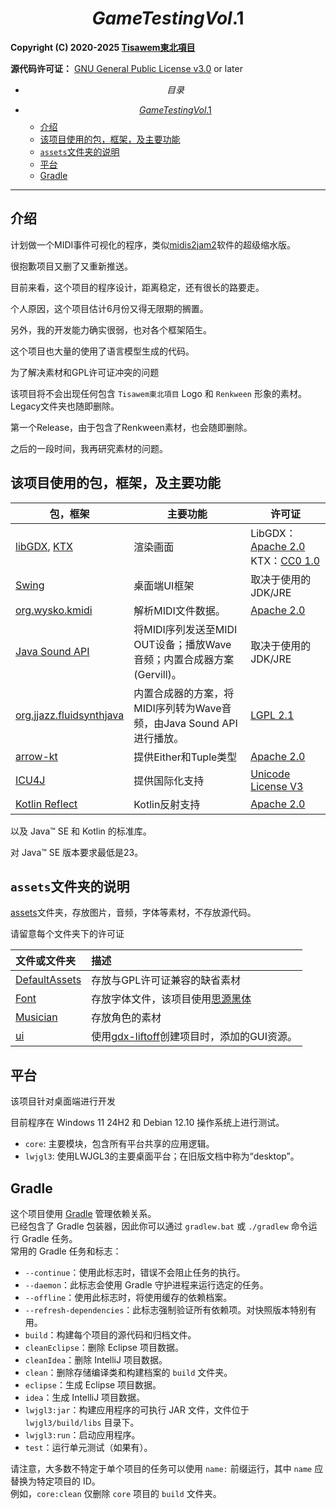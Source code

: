 # $$GameTestingVol.1$$

**Copyright (C) 2020-2025 [Tisawem東北項目](https://space.bilibili.com/367911078)**

**源代码许可证：** [GNU General Public License v3.0](LICENSES/LICENSE_GPLv3.txt) or later

* $$目录$$

<!-- TOC -->
* [$$GameTestingVol.1$$](#gametestingvol1)
  * [介绍](#介绍)
  * [该项目使用的包，框架，及主要功能](#该项目使用的包框架及主要功能)
  * [`assets`文件夹的说明](#assets文件夹的说明)
  * [平台](#平台)
  * [Gradle](#gradle)
<!-- TOC -->

***

## 介绍

计划做一个MIDI事件可视化的程序，类似[midis2jam2](https://midis2jam2.xyz/)软件的超级缩水版。

很抱歉项目又删了又重新推送。

目前来看，这个项目的程序设计，距离稳定，还有很长的路要走。

个人原因，这个项目估计6月份又得无限期的搁置。

另外，我的开发能力确实很弱，也对各个框架陌生。

这个项目也大量的使用了语言模型生成的代码。


为了解决素材和GPL许可证冲突的问题

该项目将不会出现任何包含 `Tisawem東北項目` Logo 和 `Renkween` 形象的素材。Legacy文件夹也随即删除。

第一个Release，由于包含了Renkween素材，也会随即删除。

之后的一段时间，我再研究素材的问题。
## 该项目使用的包，框架，及主要功能

| 包，框架                                                                                      | 主要功能                                            | 许可证                                                                                                  |
|-------------------------------------------------------------------------------------------|-------------------------------------------------|------------------------------------------------------------------------------------------------------|
| [libGDX](https://libgdx.com/), [KTX](https://libktx.github.io/)                           | 渲染画面                                            | LibGDX：[Apache 2.0](LICENSES/LICENSE_Apache%202.0.txt) KTX：[CC0 1.0](LICENSES/LICENSE_CC0%201.0.txt) |
| [Swing](https://docs.oracle.com/javase/8/docs/technotes/guides/swing/index.html)          | 桌面端UI框架                                         | 取决于使用的JDK/JRE                                                                                        |
| [org.wysko.kmidi](https://github.com/wyskoj/kmidi)                                        | 解析MIDI文件数据。                                     | [Apache 2.0](LICENSES/LICENSE_Apache%202.0.txt)                                                      |
| [Java Sound API](https://docs.oracle.com/javase/8/docs/technotes/guides/sound/index.html) | 将MIDI序列发送至MIDI OUT设备；播放Wave音频；内置合成器方案(Gervill)。 | 取决于使用的JDK/JRE                                                                                        |
| [org.jjazz.fluidsynthjava](https://github.com/jjazzboss/FluidSynthJava)                   | 内置合成器的方案，将MIDI序列转为Wave音频，由Java Sound API进行播放。   | [LGPL 2.1](LICENSES/LICENSE_LGPL%20v2.1.txt)                                                         |
| [arrow-kt](https://arrow-kt.io/)                                                          | 提供Either和Tuple类型                                | [Apache 2.0](LICENSES/LICENSE_Apache%202.0.txt)                                                      |
| [ICU4J](https://icu.unicode.org/home)                                                     | 提供国际化支持                                         | [Unicode License V3](LICENSES/LICENSE_Unicode%20License%20V3.txt)                                    |
| [Kotlin Reflect](https://kotlinlang.org/)                                                 | Kotlin反射支持                                      | [Apache 2.0](LICENSES/LICENSE_Apache%202.0.txt)                                                      |

以及 Java™ SE 和 Kotlin 的标准库。

对 Java™ SE 版本要求最低是23。

## `assets`文件夹的说明

[assets](assets)文件夹，存放图片，音频，字体等素材，不存放源代码。

请留意每个文件夹下的许可证

| 文件或文件夹                                | 描述                                                                    |
|:--------------------------------------|:----------------------------------------------------------------------|
| [DefaultAssets](assets/DefaultAssets) | 存放与GPL许可证兼容的缺省素材                                                      |
| [Font](assets/Font)                   | 存放字体文件，该项目使用[思源黑体](https://github.com/adobe-fonts/source-han-sans)    |
| [Musician](assets/Musician)           | 存放角色的素材                                                               |
| [ui](assets/ui)                       | 使用[gdx-liftoff](https://github.com/libgdx/gdx-liftoff)创建项目时，添加的GUI资源。 |

## 平台

该项目针对桌面端进行开发

目前程序在 Windows 11 24H2 和 Debian 12.10 操作系统上进行测试。

* `core`: 主要模块，包含所有平台共享的应用逻辑。
* `lwjgl3`: 使用LWJGL3的主要桌面平台；在旧版文档中称为“desktop”。

## Gradle

这个项目使用 [Gradle](https://gradle.org/) 管理依赖关系。  
已经包含了 Gradle 包装器，因此你可以通过 `gradlew.bat` 或 `./gradlew` 命令运行 Gradle 任务。  
常用的 Gradle 任务和标志：

* `--continue`：使用此标志时，错误不会阻止任务的执行。
* `--daemon`：此标志会使用 Gradle 守护进程来运行选定的任务。
* `--offline`：使用此标志时，将使用缓存的依赖档案。
* `--refresh-dependencies`：此标志强制验证所有依赖项。对快照版本特别有用。
* `build`：构建每个项目的源代码和归档文件。
* `cleanEclipse`：删除 Eclipse 项目数据。
* `cleanIdea`：删除 IntelliJ 项目数据。
* `clean`：删除存储编译类和构建档案的 `build` 文件夹。
* `eclipse`：生成 Eclipse 项目数据。
* `idea`：生成 IntelliJ 项目数据。
* `lwjgl3:jar`：构建应用程序的可执行 JAR 文件，文件位于 `lwjgl3/build/libs` 目录下。
* `lwjgl3:run`：启动应用程序。
* `test`：运行单元测试（如果有）。

请注意，大多数不特定于单个项目的任务可以使用 `name:` 前缀运行，其中 `name` 应替换为特定项目的 ID。  
例如，`core:clean` 仅删除 `core` 项目的 `build` 文件夹。
